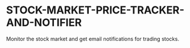 # STOCK-MARKET-PRICE-TRACKER-AND-NOTIFIER
Monitor the stock market and get email notifications for trading stocks. 
